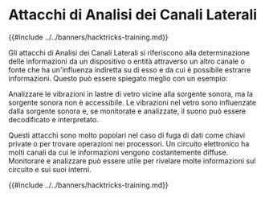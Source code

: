 # Attacchi di Analisi dei Canali Laterali

{{#include ../../banners/hacktricks-training.md}}

Gli attacchi di Analisi dei Canali Laterali si riferiscono alla determinazione delle informazioni da un dispositivo o entità attraverso un altro canale o fonte che ha un'influenza indiretta su di esso e da cui è possibile estrarre informazioni. Questo può essere spiegato meglio con un esempio:

Analizzare le vibrazioni in lastre di vetro vicine alla sorgente sonora, ma la sorgente sonora non è accessibile. Le vibrazioni nel vetro sono influenzate dalla sorgente sonora e, se monitorate e analizzate, il suono può essere decodificato e interpretato.

Questi attacchi sono molto popolari nel caso di fuga di dati come chiavi private o per trovare operazioni nei processori. Un circuito elettronico ha molti canali da cui le informazioni vengono costantemente diffuse. Monitorare e analizzare può essere utile per rivelare molte informazioni sul circuito e sui suoi interni.

{{#include ../../banners/hacktricks-training.md}}
